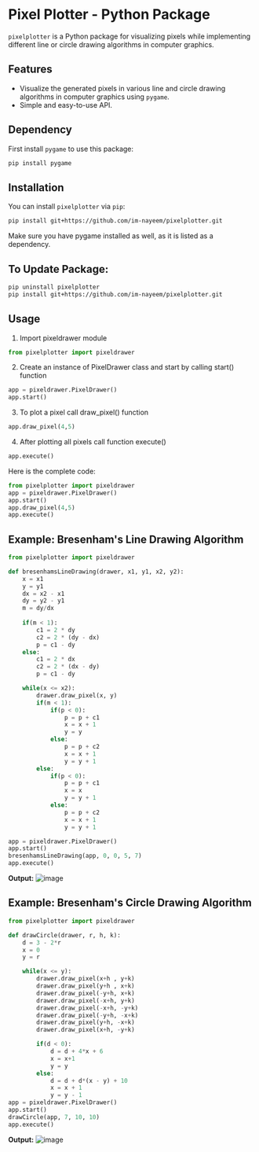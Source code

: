 # Pixel Plotter - Python Package

`pixelplotter` is a Python package for visualizing pixels while implementing different line or circle drawing algorithms in computer graphics.

## Features

- Visualize the generated pixels in various line and circle drawing algorithms in computer graphics using `pygame`.
- Simple and easy-to-use API.
## Dependency
First install `pygame` to use this package:
```bash
pip install pygame
```
## Installation

You can install `pixelplotter` via `pip`:

```bash
pip install git+https://github.com/im-nayeem/pixelplotter.git
```
Make sure you have pygame installed as well, as it is listed as a dependency.

## To Update Package:
```bash
pip uninstall pixelplotter
pip install git+https://github.com/im-nayeem/pixelplotter.git
```

## Usage
1. Import pixeldrawer module
```python
from pixelplotter import pixeldrawer
```

2. Create an instance of PixelDrawer class and start by calling start() function
```python
app = pixeldrawer.PixelDrawer()
app.start()
```

3. To plot a pixel call draw_pixel() function
```python
app.draw_pixel(4,5)
```

4. After plotting all pixels call function execute()
```python
app.execute()
```
Here is the complete code:
```python
from pixelplotter import pixeldrawer
app = pixeldrawer.PixelDrawer()
app.start()
app.draw_pixel(4,5)
app.execute()
```

## Example: Bresenham's Line Drawing Algorithm
```python
from pixelplotter import pixeldrawer

def bresenhamsLineDrawing(drawer, x1, y1, x2, y2):
    x = x1
    y = y1
    dx = x2 - x1
    dy = y2 - y1
    m = dy/dx
    
    if(m < 1):
        c1 = 2 * dy
        c2 = 2 * (dy - dx)
        p = c1 - dy
    else:
        c1 = 2 * dx
        c2 = 2 * (dx - dy)
        p = c1 - dy

    while(x <= x2):
        drawer.draw_pixel(x, y)
        if(m < 1):
            if(p < 0):
                p = p + c1
                x = x + 1
                y = y
            else:
                p = p + c2
                x = x + 1
                y = y + 1
        else:
            if(p < 0):
                p = p + c1
                x = x 
                y = y + 1
            else:
                p = p + c2
                x = x + 1
                y = y + 1

app = pixeldrawer.PixelDrawer()
app.start()
bresenhamsLineDrawing(app, 0, 0, 5, 7)
app.execute()
```
**Output:**
![image](https://github.com/im-nayeem/pixelplotter/assets/77660934/c28140a0-96f0-46c1-b58f-6d5ac48871e6)

## Example: Bresenham's Circle Drawing Algorithm
```python
from pixelplotter import pixeldrawer

def drawCircle(drawer, r, h, k):
    d = 3 - 2*r
    x = 0
    y = r

    while(x <= y):
        drawer.draw_pixel(x+h , y+k)
        drawer.draw_pixel(y+h , x+k)
        drawer.draw_pixel(-y+h, x+k)
        drawer.draw_pixel(-x+h, y+k)
        drawer.draw_pixel(-x+h, -y+k)
        drawer.draw_pixel(-y+h, -x+k)
        drawer.draw_pixel(y+h, -x+k)
        drawer.draw_pixel(x+h, -y+k)

        if(d < 0):
            d = d + 4*x + 6
            x = x+1
            y = y
        else:
            d = d + d*(x - y) + 10
            x = x + 1
            y = y - 1
app = pixeldrawer.PixelDrawer()
app.start()
drawCircle(app, 7, 10, 10)
app.execute()
```
**Output:**
![image](https://github.com/im-nayeem/pixelplotter/assets/77660934/a83b4de5-17cb-4f70-9e42-e1c9a6215ead)

